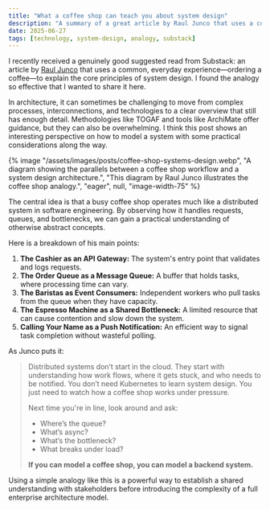 ```yaml
---
title: "What a coffee shop can teach you about system design"
description: "A summary of a great article by Raul Junco that uses a coffee shop to explain complex system design principles in a simple way."
date: 2025-06-27
tags: [technology, system-design, analogy, substack]
---
```


I recently received a genuinely good suggested read from Substack: an article by [Raul Junco](https://newsletter.systemdesignclassroom.com/p/what-a-coffee-shop-taught-me-about-system-design) that uses a common, everyday experience—ordering a coffee—to explain the core principles of system design. I found the analogy so effective that I wanted to share it here.

In architecture, it can sometimes be challenging to move from complex processes, interconnections, and technologies to a clear overview that still has enough detail. Methodologies like TOGAF and tools like ArchiMate offer guidance, but they can also be overwhelming. I think this post shows an interesting perspective on how to model a system with some practical considerations along the way.

{% image "/assets/images/posts/coffee-shop-systems-design.webp", "A diagram showing the parallels between a coffee shop workflow and a system design architecture.", "This diagram by Raul Junco illustrates the coffee shop analogy.", "eager", null, "image-width-75" %}

The central idea is that a busy coffee shop operates much like a distributed system in software engineering. By observing how it handles requests, queues, and bottlenecks, we can gain a practical understanding of otherwise abstract concepts.

Here is a breakdown of his main points:

1.  **The Cashier as an API Gateway:** The system's entry point that validates and logs requests.
2.  **The Order Queue as a Message Queue:** A buffer that holds tasks, where processing time can vary.
3.  **The Baristas as Event Consumers:** Independent workers who pull tasks from the queue when they have capacity.
4.  **The Espresso Machine as a Shared Bottleneck:** A limited resource that can cause contention and slow down the system.
5.  **Calling Your Name as a Push Notification:** An efficient way to signal task completion without wasteful polling.

As Junco puts it:
> Distributed systems don’t start in the cloud.
> They start with understanding how work flows, where it gets stuck, and who needs to be notified.
> You don’t need Kubernetes to learn system design. You just need to watch how a coffee shop works under pressure.
>
> Next time you're in line, look around and ask:
> - Where’s the queue?
> - What’s async?
> - What’s the bottleneck?
> - What breaks under load?
> 
> **If you can model a coffee shop, you can model a backend system.**

Using a simple analogy like this is a powerful way to establish a shared understanding with stakeholders before introducing the complexity of a full enterprise architecture model.
